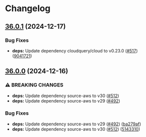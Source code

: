 # Changelog

## [36.0.1](https://github.com/cloudquery/helm-charts/compare/cloudquery-36.0.0...cloudquery-36.0.1) (2024-12-17)


### Bug Fixes

* **deps:** Update dependency cloudquery/cloud to v0.23.0 ([#517](https://github.com/cloudquery/helm-charts/issues/517)) ([9041721](https://github.com/cloudquery/helm-charts/commit/9041721b4bcb3f77fed752fcc44eda49d875c802))

## [36.0.0](https://github.com/cloudquery/helm-charts/compare/cloudquery-35.1.0...cloudquery-36.0.0) (2024-12-16)


### ⚠ BREAKING CHANGES

* **deps:** Update dependency source-aws to v30 ([#512](https://github.com/cloudquery/helm-charts/issues/512))
* **deps:** Update dependency source-aws to v29 ([#492](https://github.com/cloudquery/helm-charts/issues/492))

### Bug Fixes

* **deps:** Update dependency source-aws to v29 ([#492](https://github.com/cloudquery/helm-charts/issues/492)) ([ba279af](https://github.com/cloudquery/helm-charts/commit/ba279afa7b576e0966b20f5e8c7a0e87e642e6b2))
* **deps:** Update dependency source-aws to v30 ([#512](https://github.com/cloudquery/helm-charts/issues/512)) ([5143310](https://github.com/cloudquery/helm-charts/commit/51433102562c7a35589e2bfc89ebb8627ed7fbc0))
